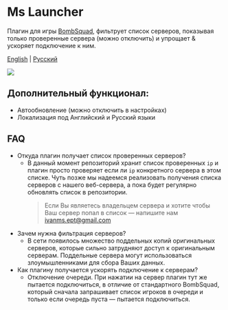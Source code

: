 # Ms Launcher
Плагин для игры [BombSquad](https://github.com/efroemling/ballistica),
фильтрует список серверов, показывая только проверенные сервера (можно отключить)
и упрощает & ускоряет подключение к ним.

[English](https://github.com/Ms-company-BombSquad/ms-launcher/blob/main/README.md) | [Русский]()

![](https://github.com/Ms-company-BombSquad/ms-launcher/actions/workflows/pylint.yml/badge.svg)
## Дополнительный функционал:
- Автообновление (можно отключить в настройках)
- Локализация под Английский и Русский языки

## FAQ
- Откуда плагин получает список проверенных серверов?
  - В данный момент репозиторий хранит список проверенных `ip` и плагин просто проверяет
    если ли `ip` конкретного сервера в этом списке. Чуть позже мы надеемся реализовать
    получения списка серверов с нашего веб-сервера, а пока будет регулярно обновлять список
    в репозитории.
    > Если Вы являетесь владельцем сервера и хотите чтобы Ваш сервер попал в список — напишите нам
      ivanms.ept@gmail.com
- Зачем нужна фильтрация серверов?
  - В сети появилось множество поддельных копий оригинальных серверов, которые сильно затрудняют
    доступ к оригинальным серверам. Поддельные сервера могут использоваться злоумышленниками
    для сбора Ваших данных.
- Как плагину получается ускорять подключение к серверам?
  - Отключение очереди. При нажатии на сервер плагин тут же пытается подключиться, в отличие от
    стандартного BombSquad, который сначала запрашивает список игроков в очереди и только если
    очередь пуста — пытается подключиться.
